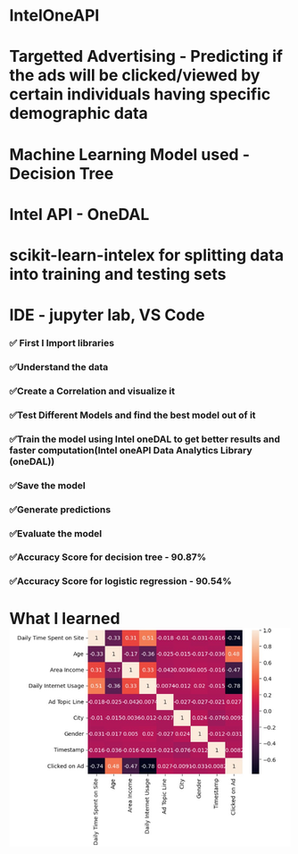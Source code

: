 # IntelOneAPI
# Targetted Advertising - Predicting if the ads will be clicked/viewed by certain individuals having specific demographic data
# Machine Learning Model used - Decision Tree
# Intel API - OneDAL
# scikit-learn-intelex for splitting data into training and testing sets
# IDE - jupyter lab, VS Code
### ✅ First I Import libraries
### ✅Understand the data
### ✅Create a Correlation and visualize it
### ✅Test Different Models and find the best model out of it
### ✅Train the model using Intel oneDAL to get better results and faster computation(Intel oneAPI Data Analytics Library (oneDAL))
### ✅Save the model
### ✅Generate predictions
### ✅Evaluate the model
### ✅Accuracy Score for decision tree - 90.87%
### ✅Accuracy Score for logistic regression - 90.54%
# What I learned ![image](https://github.com/Bidura/IntelOneAPI/blob/main/correlation.jpg)
